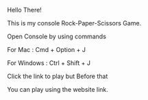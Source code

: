 Hello There!

This is my console Rock-Paper-Scissors Game.

Open Console by using commands

For Mac : Cmd + Option + J

For Windows : Ctrl + Shift + J

Click the link to play but Before that 

You can play using the website link.